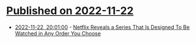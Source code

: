 # [Published on 2022-11-22](index.md)

* [2022-11-22, 20:01:00](https://entertainment.slashdot.org/story/22/11/22/1735202/netflix-reveals-a-series-that-is-designed-to-be-watched-in-any-order-you-choose?utm_source=rss1.0mainlinkanon&utm_medium=feed) - [Netflix Reveals a Series That Is Designed To Be Watched in Any Order You Choose](https://entertainment.slashdot.org/story/22/11/22/1735202/netflix-reveals-a-series-that-is-designed-to-be-watched-in-any-order-you-choose?utm_source=rss1.0mainlinkanon&utm_medium=feed)
